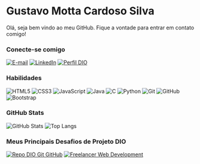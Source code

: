 
# Gustavo Motta Cardoso Silva
Olá, seja bem vindo ao meu GitHub. 
Fique a vontade para entrar em contato comigo!

### Conecte-se comigo
[![E-mail](https://img.shields.io/badge/-Email-000?style=for-the-badge&logo=microsoft-outlook&logoColor=E94D5F)](mailto:gustavomottadeveloper@gmail.com)
[![LinkedIn](https://img.shields.io/badge/-LinkedIn-000?style=for-the-badge&logo=linkedin&logoColor=30A3DC)](https://www.linkedin.com/in/gvmotta/)
[![Perfil DIO](https://img.shields.io/badge/-Perfil%20DIO-30A3DC?style=for-the-badge)](https://www.dio.me/users/gustavomottadeveloper)


### Habilidades
![HTML5](https://img.shields.io/badge/HTML-000?style=for-the-badge&logo=html5&logoColor=30A3DC)
![CSS3](https://img.shields.io/badge/CSS3-000?style=for-the-badge&logo=css3&logoColor=E94D5F)
![JavaScript](https://img.shields.io/badge/JavaScript-000?style=for-the-badge&logo=javascript&logoColor=30A3DC)
![Java](https://img.shields.io/badge/Java-000?style=for-the-badge&logo=openjdk&logoColor=white)
![C](https://img.shields.io/badge/C-000?style=for-the-badge&logo=c&logoColor=purple)
![Python](https://img.shields.io/badge/Python-000?style=for-the-badge&logo=python&logoColor=yellow)
![Git](https://img.shields.io/badge/Git-000?style=for-the-badge&logo=git&logoColor=E94D5F)
![GitHub](https://img.shields.io/badge/GitHub-000?style=for-the-badge&logo=github&logoColor=30A3DC)
![Bootstrap](https://img.shields.io/badge/Bootstrap-000?style=for-the-badge&logo=bootstrap&logoColor=563D7C)

### GitHub Stats
![GitHub Stats](https://github-readme-stats.vercel.app/api?username=gvmotta&theme=transparent&bg_color=000&border_color=30A3DC&show_icons=true&icon_color=30A3DC&title_color=blue&text_color=FFF)
![Top Langs](https://github-readme-stats-git-masterrstaa-rickstaa.vercel.app/api/top-langs/?username=gvmotta&layout=compact&bg_color=000&border_color=30A3DC&title_color=blue&text_color=FFF)

### Meus Principais Desafios de Projeto DIO
[![Repo DIO Git GitHub](https://github-readme-stats.vercel.app/api/pin/?username=elidianaandrade&repo=dio-lab-open-source&bg_color=000&border_color=30A3DC&show_icons=true&icon_color=30A3DC&title_color=blue&text_color=FFF)](https://github.com/gvmotta/dio-lab-open-source)
[![Freelancer Web Development](https://github-readme-stats.vercel.app/api/pin/?username=gvmotta&repo=washokuWebSite&bg_color=000&border_color=30A3DC&show_icons=true&icon_color=30A3DC&title_color=blue&text_color=FFF)](https://github.com/gvmotta/WashokuWebSite)


